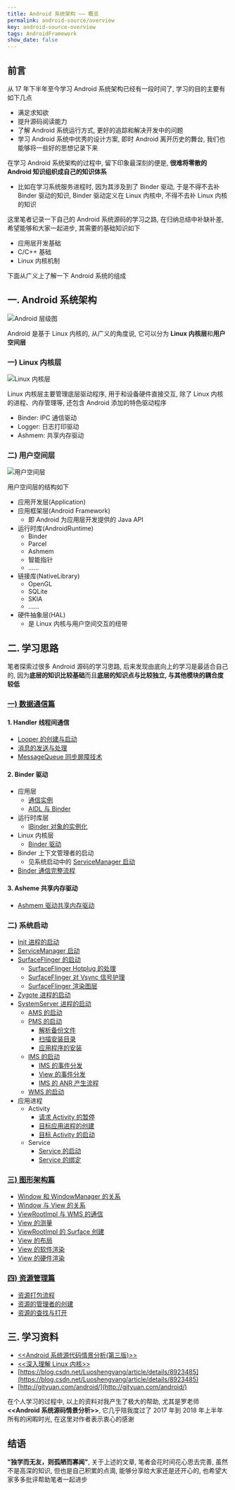 ```yaml
---
title: Android 系统架构 —— 概览
permalink: android-source/overview
key: android-source-overview
tags: AndroidFramework
show_date: false
---
```


## 前言
从 17 年下半年至今学习 Android 系统架构已经有一段时间了, 学习的目的主要有如下几点
- 满足求知欲
- 提升源码阅读能力
- 了解 Android 系统运行方式, 更好的追踪和解决开发中的问题
- 学习 Android 系统中优秀的设计方案, 即时 Android 离开历史的舞台, 我们也能够将一些好的思想记录下来

<!--more-->

在学习 Android 系统架构的过程中, 留下印象最深刻的便是, **很难将零散的 Android 知识组织成自己的知识体系**
- 比如在学习系统服务进程时, 因为其涉及到了 Binder 驱动, 于是不得不去补 Binder 驱动的知识, Binder 驱动定义在 Linux 内核中, 不得不去补 Linux 内核的知识

这里笔者记录一下自己的 Android 系统源码的学习之路, 在归纳总结中补缺补差, 希望能够和大家一起进步, 其需要的基础知识如下
- 应用层开发基础
- C/C++ 基础
- Linux 内核机制

下面从广义上了解一下 Android 系统的组成

## 一. Android 系统架构
![Android 层级图](https://i.loli.net/2019/10/19/BuXSCfDb3hsMd65.png)

Android 是基于 Linux 内核的, 从广义的角度说, 它可以分为 **Linux 内核层**和**用户空间层**

### 一) Linux 内核层
![Linux 内核层](https://i.loli.net/2019/11/20/mA3vCqLDIFWl6GB.jpg)

Linux 内核层主要管理底层驱动程序, 用于和设备硬件直接交互, 除了 Linux 内核的进程、内存管理等, 还包含 Android 添加的特色驱动程序
- Binder: IPC 通信驱动
- Logger: 日志打印驱动
- Ashmem: 共享内存驱动


### 二) 用户空间层
![用户空间层](https://i.loli.net/2019/11/20/Wqpm8Ncvb7uIOjw.jpg)

用户空间层的结构如下
- 应用开发层(Application)
- 应用框架层(Android Framework)
  - 即 Android 为应用层开发提供的 Java API
- 运行时库(AndroidRuntime)
  - Binder
  - Parcel
  - Ashmem
  - 智能指针
  - ...... 
- 链接库(NativeLibrary)
  - OpenGL
  - SQLite
  - SKIA
  - ......
- 硬件抽象层(HAL)
  - 是 Linux 内核与用户空间交互的纽带

## 二. 学习思路
笔者探索过很多 Android 源码的学习思路, 后来发现由底向上的学习是最适合自己的, 因为**底层的知识比较基础**而且**底层的知识点与比较独立, 与其他模块的耦合度较低**

### [一) 数据通信篇](https://sharrychoo.github.io/blog/android-source/dc-overview)
#### 1. Handler 线程间通信
- [Looper 的创建与启动](https://sharrychoo.github.io/blog/android-source/dc-handler1)
- [消息的发送与处理](https://sharrychoo.github.io/blog/android-source/dc-handler2)
- [MessageQueue 同步屏障技术](https://sharrychoo.github.io/blog/android-source/dc-handler3)

#### 2. Binder 驱动
- 应用层
  - [通信实例](https://sharrychoo.github.io/blog/android-source/dc-binder1)
  - [AIDL 与 Binder](https://sharrychoo.github.io/blog/android-source/dc-binder2)
- 运行时库层
  - [IBinder 对象的实例化](https://sharrychoo.github.io/blog/android-source/dc-binder3) 
- Linux 内核层
  - [Binder 驱动](https://sharrychoo.github.io/blog/android-source/dc-binder4)
- Binder 上下文管理者的启动
  - 见系统启动中的 [ServiceManager 启动](https://sharrychoo.github.io/blog/android-source/servicemanager-process-start)
- [Binder 通信完整流程](https://sharrychoo.github.io/blog/android-source/dc-binder5)

#### 3. Asheme 共享内存驱动
- [Ashmem 驱动共享内存驱动](https://sharrychoo.github.io/blog/android-source/dc-ashmem)

### 二) 系统启动
- [Init 进程的启动](https://sharrychoo.github.io/blog/android-source/init-process-start)
- [ServiceManager 启动](https://sharrychoo.github.io/blog/android-source/servicemanager-process-start)
- [SurfaceFlinger 的启动](https://sharrychoo.github.io/blog/android-source/surfaceflinger-launch)
   - [SurfaceFlinger Hotplug 的处理](https://sharrychoo.github.io/blog/android-source/surfaceflinger-hotplug)
   - [SurfaceFlinger 对 Vsync 信号护理](https://sharrychoo.github.io/blog/android-source/surfaceflinger-vsync)
   - [SurfaceFlinger 渲染图层](https://sharrychoo.github.io/blog/android-source/surfaceflinger-composer)
- [Zygote 进程的启动](https://sharrychoo.github.io/blog/android-source/zygote-process-start)
- [SystemServer 进程的启动](https://sharrychoo.github.io/blog/android-source/systemserver-process-start)
  - [AMS 的启动](https://sharrychoo.github.io/blog/android-source/ams-start)
  - [PMS 的启动](https://sharrychoo.github.io/blog/android-source/pkms-launch1)
    - [解析备份文件](https://sharrychoo.github.io/blog/android-source/pkms-launch1)
    - [扫描安装目录](https://sharrychoo.github.io/blog/android-source/pkms-launch2)
    - [应用程序的安装](https://sharrychoo.github.io/blog/android-source/pkms-install) 
  - [IMS 的启动](https://sharrychoo.github.io/blog/android-source/ims-launch)
    - [IMS 的事件分发](https://sharrychoo.github.io/blog/android-source/ims-dispatch)
    - [View 的事件分发](https://sharrychoo.github.io/blog/android-source/view-dispatch)
    - [IMS 的 ANR 产生流程](https://sharrychoo.github.io/blog/android-source/ims-anr)
  - [WMS 的启动](https://sharrychoo.github.io/blog/android-source/wms-start)
- 应用进程
  - Activity
    - [请求 Activity 的暂停](https://sharrychoo.github.io/blog/android-source/activity-launch1)
    - [目标应用进程的创建](https://sharrychoo.github.io/blog/android-source/activity-launch2)
    - [目标 Activity 的启动](https://sharrychoo.github.io/blog/android-source/activity-launch3)
  - Service
    - [Service 的启动](https://sharrychoo.github.io/blog/android-source/service-launch)
    - [Service 的绑定](https://sharrychoo.github.io/blog/android-source/service-bind)

### [三) 图形架构篇](https://sharrychoo.github.io/blog/android-source/graphic-overview)
- [Window 和 WindowManager 的关系](https://sharrychoo.github.io/blog/android-source/graphic-producer1)
- [Window 与 View 的关系](https://sharrychoo.github.io/blog/android-source/graphic-producer2)
- [ViewRootImpl 与 WMS 的通信](https://sharrychoo.github.io/blog/android-source/graphic-producer3)
- [View 的测量](https://sharrychoo.github.io/blog/android-source/graphic-producer4)
- [ViewRootImpl 的 Surface 创建](https://sharrychoo.github.io/blog/android-source/graphic-producer5)
- [View 的布局](https://sharrychoo.github.io/blog/android-source/graphic-producer6)
- [View 的软件渲染](https://sharrychoo.github.io/blog/android-source/graphic-producer7)
- [View 的硬件渲染](https://sharrychoo.github.io/blog/android-source/graphic-producer8)

### [四) 资源管理篇](https://sharrychoo.github.io/blog/android-source/resources-overview)
- [资源打包流程](https://sharrychoo.github.io/blog/android-source/resources-package)
- [资源的管理者的创建](https://sharrychoo.github.io/blog/android-source/resources-manager)
- [资源的查找与打开](https://sharrychoo.github.io/blog/android-source/resources-find-and-open)

## 三. 学习资料
- [<<Android 系统源代码情景分析(第三版)>>](http://product.dangdang.com/25173853.html)
- [<<深入理解 Linux 内核>>](http://product.dangdang.com/20046247.html)
- [https://blog.csdn.net/Luoshengyang/article/details/8923485](https://blog.csdn.net/Luoshengyang/article/details/8923485)
- [http://gityuan.com/android/](http://gityuan.com/android/)

在个人学习的过程中, 以上的资料对我产生了极大的帮助, 尤其是罗老师 **<<Android 系统源码情景分析>>**, 它几乎陪我度过了 2017 年到 2018 年上半年所有的闲暇时光, 在这里对作者表示衷心的感谢

## 结语
**"独学而无友，则孤陋而寡闻"**, 关于上述的文章, 笔者会花时间花心思去完善, 虽然不是高深的知识, 但也是自己积累的点滴, 能够分享给大家还是还开心的, 也希望大家多多批评帮助笔者一起进步